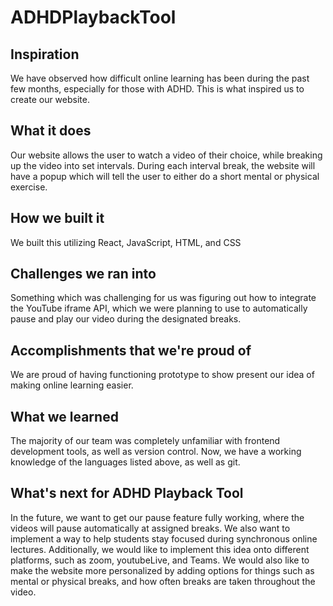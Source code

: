 # ADHDPlaybackTool
## Inspiration
We have observed how difficult online learning has been during the past few months, especially for those with ADHD. This is what inspired us to create our website. 
## What it does
Our website allows the user to watch a video of their choice, while breaking up the video into set intervals. During each interval break, the website will have a popup which will tell the user to either do a short mental or physical exercise.
## How we built it
We built this utilizing React, JavaScript, HTML, and CSS
## Challenges we ran into
Something which was challenging for us was figuring out how to integrate the YouTube iframe API, which we were planning to use to automatically pause and play our video during the designated breaks.
## Accomplishments that we're proud of
We are proud of having functioning prototype to show present our idea of making online learning easier.
## What we learned
The majority of our team was completely unfamiliar with frontend development tools, as well as version control. Now, we have a working knowledge of the languages listed above, as well as git. 
## What's next for ADHD Playback Tool
In the future, we want to get our pause feature fully working, where the videos will pause automatically at assigned breaks. We also want to implement a way to help students stay focused during synchronous online lectures. Additionally, we would like to implement this idea onto different platforms, such as zoom, youtubeLive, and Teams. We would also like to make the website more personalized by adding options for things such as mental or physical breaks, and how often breaks are taken throughout the video. 
